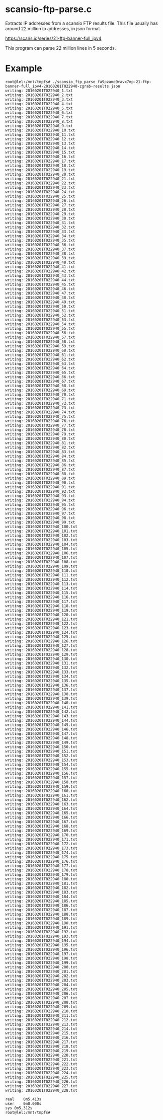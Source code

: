 # scansio-ftp-parse.c
Extracts IP addresses from a scansio FTP results file. This file usually has around 22 million ip addresses, in json format.

https://scans.io/series/21-ftp-banner-full_ipv4

This program can parse 22 million lines in 5 seconds. 

# Example

    root@lel:/mnt/tmpfs# ./scansio_ftp_parse fa9pzamo9ravx7mp-21-ftp-banner-full_ipv4-20160201T022940-zgrab-results.json
    writing: 20160201T022940_1.txt
    writing: 20160201T022940_2.txt
    writing: 20160201T022940_3.txt
    writing: 20160201T022940_4.txt
    writing: 20160201T022940_5.txt
    writing: 20160201T022940_6.txt
    writing: 20160201T022940_7.txt
    writing: 20160201T022940_8.txt
    writing: 20160201T022940_9.txt
    writing: 20160201T022940_10.txt
    writing: 20160201T022940_11.txt
    writing: 20160201T022940_12.txt
    writing: 20160201T022940_13.txt
    writing: 20160201T022940_14.txt
    writing: 20160201T022940_15.txt
    writing: 20160201T022940_16.txt
    writing: 20160201T022940_17.txt
    writing: 20160201T022940_18.txt
    writing: 20160201T022940_19.txt
    writing: 20160201T022940_20.txt
    writing: 20160201T022940_21.txt
    writing: 20160201T022940_22.txt
    writing: 20160201T022940_23.txt
    writing: 20160201T022940_24.txt
    writing: 20160201T022940_25.txt
    writing: 20160201T022940_26.txt
    writing: 20160201T022940_27.txt
    writing: 20160201T022940_28.txt
    writing: 20160201T022940_29.txt
    writing: 20160201T022940_30.txt
    writing: 20160201T022940_31.txt
    writing: 20160201T022940_32.txt
    writing: 20160201T022940_33.txt
    writing: 20160201T022940_34.txt
    writing: 20160201T022940_35.txt
    writing: 20160201T022940_36.txt
    writing: 20160201T022940_37.txt
    writing: 20160201T022940_38.txt
    writing: 20160201T022940_39.txt
    writing: 20160201T022940_40.txt
    writing: 20160201T022940_41.txt
    writing: 20160201T022940_42.txt
    writing: 20160201T022940_43.txt
    writing: 20160201T022940_44.txt
    writing: 20160201T022940_45.txt
    writing: 20160201T022940_46.txt
    writing: 20160201T022940_47.txt
    writing: 20160201T022940_48.txt
    writing: 20160201T022940_49.txt
    writing: 20160201T022940_50.txt
    writing: 20160201T022940_51.txt
    writing: 20160201T022940_52.txt
    writing: 20160201T022940_53.txt
    writing: 20160201T022940_54.txt
    writing: 20160201T022940_55.txt
    writing: 20160201T022940_56.txt
    writing: 20160201T022940_57.txt
    writing: 20160201T022940_58.txt
    writing: 20160201T022940_59.txt
    writing: 20160201T022940_60.txt
    writing: 20160201T022940_61.txt
    writing: 20160201T022940_62.txt
    writing: 20160201T022940_63.txt
    writing: 20160201T022940_64.txt
    writing: 20160201T022940_65.txt
    writing: 20160201T022940_66.txt
    writing: 20160201T022940_67.txt
    writing: 20160201T022940_68.txt
    writing: 20160201T022940_69.txt
    writing: 20160201T022940_70.txt
    writing: 20160201T022940_71.txt
    writing: 20160201T022940_72.txt
    writing: 20160201T022940_73.txt
    writing: 20160201T022940_74.txt
    writing: 20160201T022940_75.txt
    writing: 20160201T022940_76.txt
    writing: 20160201T022940_77.txt
    writing: 20160201T022940_78.txt
    writing: 20160201T022940_79.txt
    writing: 20160201T022940_80.txt
    writing: 20160201T022940_81.txt
    writing: 20160201T022940_82.txt
    writing: 20160201T022940_83.txt
    writing: 20160201T022940_84.txt
    writing: 20160201T022940_85.txt
    writing: 20160201T022940_86.txt
    writing: 20160201T022940_87.txt
    writing: 20160201T022940_88.txt
    writing: 20160201T022940_89.txt
    writing: 20160201T022940_90.txt
    writing: 20160201T022940_91.txt
    writing: 20160201T022940_92.txt
    writing: 20160201T022940_93.txt
    writing: 20160201T022940_94.txt
    writing: 20160201T022940_95.txt
    writing: 20160201T022940_96.txt
    writing: 20160201T022940_97.txt
    writing: 20160201T022940_98.txt
    writing: 20160201T022940_99.txt
    writing: 20160201T022940_100.txt
    writing: 20160201T022940_101.txt
    writing: 20160201T022940_102.txt
    writing: 20160201T022940_103.txt
    writing: 20160201T022940_104.txt
    writing: 20160201T022940_105.txt
    writing: 20160201T022940_106.txt
    writing: 20160201T022940_107.txt
    writing: 20160201T022940_108.txt
    writing: 20160201T022940_109.txt
    writing: 20160201T022940_110.txt
    writing: 20160201T022940_111.txt
    writing: 20160201T022940_112.txt
    writing: 20160201T022940_113.txt
    writing: 20160201T022940_114.txt
    writing: 20160201T022940_115.txt
    writing: 20160201T022940_116.txt
    writing: 20160201T022940_117.txt
    writing: 20160201T022940_118.txt
    writing: 20160201T022940_119.txt
    writing: 20160201T022940_120.txt
    writing: 20160201T022940_121.txt
    writing: 20160201T022940_122.txt
    writing: 20160201T022940_123.txt
    writing: 20160201T022940_124.txt
    writing: 20160201T022940_125.txt
    writing: 20160201T022940_126.txt
    writing: 20160201T022940_127.txt
    writing: 20160201T022940_128.txt
    writing: 20160201T022940_129.txt
    writing: 20160201T022940_130.txt
    writing: 20160201T022940_131.txt
    writing: 20160201T022940_132.txt
    writing: 20160201T022940_133.txt
    writing: 20160201T022940_134.txt
    writing: 20160201T022940_135.txt
    writing: 20160201T022940_136.txt
    writing: 20160201T022940_137.txt
    writing: 20160201T022940_138.txt
    writing: 20160201T022940_139.txt
    writing: 20160201T022940_140.txt
    writing: 20160201T022940_141.txt
    writing: 20160201T022940_142.txt
    writing: 20160201T022940_143.txt
    writing: 20160201T022940_144.txt
    writing: 20160201T022940_145.txt
    writing: 20160201T022940_146.txt
    writing: 20160201T022940_147.txt
    writing: 20160201T022940_148.txt
    writing: 20160201T022940_149.txt
    writing: 20160201T022940_150.txt
    writing: 20160201T022940_151.txt
    writing: 20160201T022940_152.txt
    writing: 20160201T022940_153.txt
    writing: 20160201T022940_154.txt
    writing: 20160201T022940_155.txt
    writing: 20160201T022940_156.txt
    writing: 20160201T022940_157.txt
    writing: 20160201T022940_158.txt
    writing: 20160201T022940_159.txt
    writing: 20160201T022940_160.txt
    writing: 20160201T022940_161.txt
    writing: 20160201T022940_162.txt
    writing: 20160201T022940_163.txt
    writing: 20160201T022940_164.txt
    writing: 20160201T022940_165.txt
    writing: 20160201T022940_166.txt
    writing: 20160201T022940_167.txt
    writing: 20160201T022940_168.txt
    writing: 20160201T022940_169.txt
    writing: 20160201T022940_170.txt
    writing: 20160201T022940_171.txt
    writing: 20160201T022940_172.txt
    writing: 20160201T022940_173.txt
    writing: 20160201T022940_174.txt
    writing: 20160201T022940_175.txt
    writing: 20160201T022940_176.txt
    writing: 20160201T022940_177.txt
    writing: 20160201T022940_178.txt
    writing: 20160201T022940_179.txt
    writing: 20160201T022940_180.txt
    writing: 20160201T022940_181.txt
    writing: 20160201T022940_182.txt
    writing: 20160201T022940_183.txt
    writing: 20160201T022940_184.txt
    writing: 20160201T022940_185.txt
    writing: 20160201T022940_186.txt
    writing: 20160201T022940_187.txt
    writing: 20160201T022940_188.txt
    writing: 20160201T022940_189.txt
    writing: 20160201T022940_190.txt
    writing: 20160201T022940_191.txt
    writing: 20160201T022940_192.txt
    writing: 20160201T022940_193.txt
    writing: 20160201T022940_194.txt
    writing: 20160201T022940_195.txt
    writing: 20160201T022940_196.txt
    writing: 20160201T022940_197.txt
    writing: 20160201T022940_198.txt
    writing: 20160201T022940_199.txt
    writing: 20160201T022940_200.txt
    writing: 20160201T022940_201.txt
    writing: 20160201T022940_202.txt
    writing: 20160201T022940_203.txt
    writing: 20160201T022940_204.txt
    writing: 20160201T022940_205.txt
    writing: 20160201T022940_206.txt
    writing: 20160201T022940_207.txt
    writing: 20160201T022940_208.txt
    writing: 20160201T022940_209.txt
    writing: 20160201T022940_210.txt
    writing: 20160201T022940_211.txt
    writing: 20160201T022940_212.txt
    writing: 20160201T022940_213.txt
    writing: 20160201T022940_214.txt
    writing: 20160201T022940_215.txt
    writing: 20160201T022940_216.txt
    writing: 20160201T022940_217.txt
    writing: 20160201T022940_218.txt
    writing: 20160201T022940_219.txt
    writing: 20160201T022940_220.txt
    writing: 20160201T022940_221.txt
    writing: 20160201T022940_222.txt
    writing: 20160201T022940_223.txt
    writing: 20160201T022940_224.txt
    writing: 20160201T022940_225.txt
    writing: 20160201T022940_226.txt
    writing: 20160201T022940_227.txt
    writing: 20160201T022940_228.txt
    
    real	0m5.413s
    user	0m0.000s
    sys	0m5.312s
    root@lel:/mnt/tmpfs#

